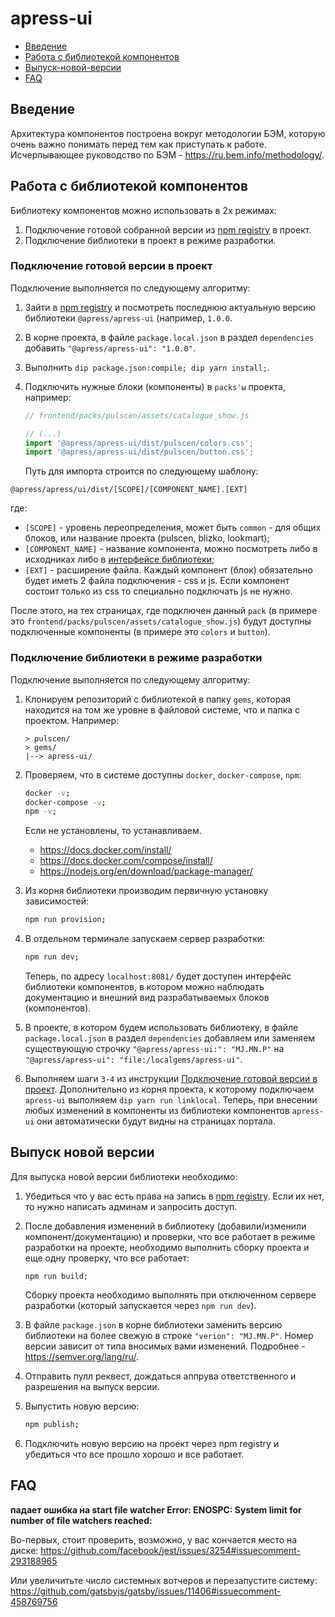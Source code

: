 # apress-ui

* [Введение](#Введение)
* [Работа с библиотекой компонентов](#Работа-с-библиотекой-компонентов)
* [Выпуск-новой-версии](#Выпуск-новой-версии)
* [FAQ](#FAQ)


## Введение

Архитектура компонентов построена вокруг методологии БЭМ, которую очень важно понимать перед тем как приступать к работе.
Исчерпывающее руководство по БЭМ - https://ru.bem.info/methodology/.

## Работа с библиотекой компонентов

Библиотеку компонентов можно использовать в 2х режимах:

1. Подключение готовой собранной версии из [npm registry](https://registry.railsc.ru) в проект.
2. Подключение библиотеки в проект в режиме разработки.


### Подключение готовой версии в проект

Подключение выполняется по следующему алгоритму:

1. Зайти в [npm registry](https://registry.railsc.ru) и посмотреть последнюю актуальную версию библиотеки
   `@apress/apress-ui` (например, `1.0.0`.

2. В корне проекта, в файле `package.local.json` в раздел `dependencies` добавить `"@apress/apress-ui": "1.0.0"`.

3. Выполнить `dip package.json:compile; dip yarn install;`.

4. Подключить нужные блоки (компоненты) в `packs'ы` проекта, например:

   ```js
   // frontend/packs/pulscen/assets/catalogue_show.js
   
   // (...)
   import '@apress/apress-ui/dist/pulscen/colors.css';
   import '@apress/apress-ui/dist/pulscen/button.css';
   ```

   Путь для импорта строится по следующему шаблону:

  `@apress/apress/ui/dist/[SCOPE]/[COMPONENT_NAME].[EXT]`

  где:
  
  * `[SCOPE]`          - уровень переопределения, может быть `common` - для общих блоков, или название проекта (pulscen,
    blizko, lookmart);
  * `[COMPONENT_NAME]` - название компонента, можно посмотреть либо в исходниках либо в
    [интерфейсе библиотеки](https://abak-press.github.io/apress-ui);
  * `[EXT]`            - расширение файла. Каждый компонент (блок) обязательно будет иметь 2 файла подключения - css и
    js. Если компонент состоит только из css то специально подключать js не нужно.

  После этого, на тех страницах, где подключен данный `pack` (в примере это
  `frontend/packs/pulscen/assets/catalogue_show.js`) будут доступны подключенные компоненты (в примере это `colors` и
  `button`).

### Подключение библиотеки в режиме разработки

Подключение выполняется по следующему алгоритму:

1. Клонируем репозиторий с библиотекой в папку `gems`, которая находится на том же уровне в файловой системе, что и
   папка с проектом. Например:
   ```
   > pulscen/
   > gems/
   |--> apress-ui/
   ```

2. Проверяем, что в системе доступны `docker`, `docker-compose`, `npm`:
   ```sh
   docker -v;
   docker-compose -v;
   npm -v;
   ```

   Если не установлены, то устанавливаем.
   * https://docs.docker.com/install/
   * https://docs.docker.com/compose/install/
   * https://nodejs.org/en/download/package-manager/

3. Из корня библиотеки производим первичную установку зависимостей:
   ```sh
   npm run provision;
   ```

4. В отдельном терминале запускаем сервер разработки:
   ```sh
   npm run dev;
   ```

   Теперь, по адресу `localhost:8081/` будет доступен интерфейс библиотеки компонентов, в котором можно наблюдать
   документацию и внешний вид разрабатываемых блоков (компонентов). 

5. В проекте, в котором будем использовать библиотеку, в файле `package.local.json` в раздел `dependencies` добавляем
   или заменяем существующую строчку `"@apress/apress-ui:": "MJ.MN.P"`
   на `"@apress/apress-ui": "file:/localgems/apress-ui"`.

6. Выполняем шаги `3-4` из инструкции [Подключение готовой версии в проект](#Подключение-готовой-версии-в-проект).
   Дополнительно из корня проекта, к которому подключаем `apress-ui` выполняем `dip yarn run linklocal`.
   Теперь, при внесении любых изменений в компоненты из библиотеки компонентов `apress-ui` они автоматически будут
   видны на страницах портала.


## Выпуск новой версии

Для выпуска новой версии библиотеки необходимо:

1. Убедиться что у вас есть права на запись в [npm registry](https://registry.railsc.ru). Если их нет, то нужно
   написать админам и запросить доступ.

2. После добавления изменений в библиотеку (добавили/изменили компонент/документацию) и проверки, что все работает
   в режиме разработки на проекте, необходимо выполнить сборку проекта и еще одну проверку, что все работает:
   ```
   npm run build;
   ```
   
   Сборку проекта необходимо выполнять при отключенном сервере разработки (который запускается через `npm run dev`).

3. В файле `package.json` в корне библиотеки заменить версию библиотеки на более свежую в строке `"verion": "MJ.MN.P"`.
   Номер версии зависит от типа вносимых вами изменений. Подробнее - https://semver.org/lang/ru/.

4. Отправить пулл реквест, дождаться аппрува ответственного и разрешения на выпуск версии.

5. Выпустить новую версию:
   ```sh
   npm publish;
   ```

6. Подключить новую версию на проект через npm registry и убедиться что все прошло хорошо и все работает.


## FAQ

**падает ошибка на start file watcher Error: ENOSPC: System limit for number of file watchers reached:**

Во-первых, стоит проверить, возможно, у вас кончается место на диске:
https://github.com/facebook/jest/issues/3254#issuecomment-293188965

Или увеличитьте число системных вотчеров и перезапустите систему:
https://github.com/gatsbyjs/gatsby/issues/11406#issuecomment-458769756
